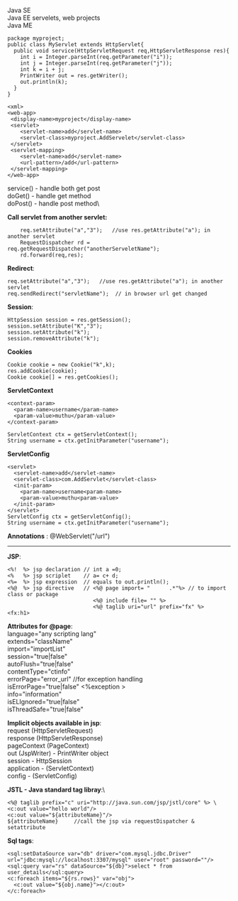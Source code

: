 Java SE\
Java EE servelets, web projects\
Java ME

```
package myproject;
public class MyServlet extends HttpServlet{
  public void service(HttpServletRequest req,HttpServletResponse res){
    int i = Integer.parseInt(req.getParameter("i"));
    int j = Integer.parseInt(req.getParameter("j"));
    int k = i + j;
    PrintWriter out = res.getWriter();
    out.println(k);
  }
}
```
```
<xml>
<web-app>
 <display-name>myproject</display-name>
 <servlet>
 	<servlet-name>add</servlet-name>
 	<servlet-class>myproject.AddServelet</servlet-class>
 </servlet>
 <servlet-mapping>
 	<servlet-name>add</servlet-name>
 	<url-pattern>/add</url-pattern>
 </servlet-mapping>
</web-app>
```

service() - handle both get post\
doGet() - handle get method\
doPost() - handle post method\


**Call servlet from another servlet:**
``` 
    req.setAttribute("a","3");   //use res.getAttribute("a"); in another servlet
    RequestDispatcher rd = req.getRequestDispatcher("anotherServeletName"); 
    rd.forward(req,res); 
```

**Redirect**:
```
req.setAttribute("a","3");   //use res.getAttribute("a"); in another servlet 
req.sendRedirect("servletName");  // in browser url get changed
```

**Session**:
```
HttpSession session = res.getSession();
session.setAttribute("K","3");
session.setAttribute("k");
session.removeAttribute("k");
```

**Cookies**
```
Cookie cookie = new Cookie("k",k);
res.addCookie(cookie);
Cookie cookie[] = res.getCookies();
```

**ServletContext**
```
<context-param>
  <param-name>username</param-name>
  <param-value>muthu</param-value>
</context-param>  

ServletContext ctx = getServletContext();
String username = ctx.getInitParameter("username");
```
**ServletConfig**
```
<servlet>
  <servlet-name>add</servlet-name>
  <servlet-class>com.AddServlet</servlet-class>
  <init-param>
    <param-name>username<param-name>
    <param-value>muthu<param-value>
  </init-param>
</servlet>
ServletConfig ctx = getServletConfig();
String username = ctx.getInitParameter("username");
```

**Annotations** :
@WebServlet("/url")

---
**JSP**:
```
<%!  %> jsp declaration // int a =0;
<%   %> jsp scriplet    // a= c+ d; 
<%=  %> jsp expression  // equals to out.println();
<%@  %> jsp directive   // <%@ page import= "      .*"%> // to import class or package
                           <%@ include file= "" %>
                           <%@ taglib uri="url" prefix="fx" %>    <fx:h1>
```
**Attributes for @page**:\
language="any scripting lang"\
extends="className"\
import="importList"\
session="true|false"\
autoFlush="true|false"\
contentType="ctinfo"\
errorPage="error_url" //for exception handling\
isErrorPage="true|false" <%exception >\
info="information"\
isELIgnored="true|false"\
isThreadSafe="true|false"

**Implicit objects available in jsp**:\
request (HttpServletRequest)\
response (HttpServletResponse)\
pageContext (PageContext)\
out (JspWriter) - PrintWriter object\
session - HttpSession\
application - (ServletContext)\
config - (ServletConfig)

**JSTL - Java standard tag libray**:\
```
<%@ taglib prefix="c" uri="http://java.sun.com/jsp/jstl/core" %> \
<c:out value="hello world"/>
<c:out value="${attributeName}"/>
${attributeName}     //call the jsp via requestDispatcher & setattribute
```
**Sql tags**:
```
<sql:setDataSource var="db" driver="com.mysql.jdbc.Driver" url="jdbc:mysql://localhost:3307/mysql" user="root" password=""/>
<sql:query var="rs" dataSource="${db}">select * from user_details</sql:query>
<c:foreach items="${rs.rows}" var="obj">
  <c:out value="${obj.name}"></c:out>
</c:foreach>
```
